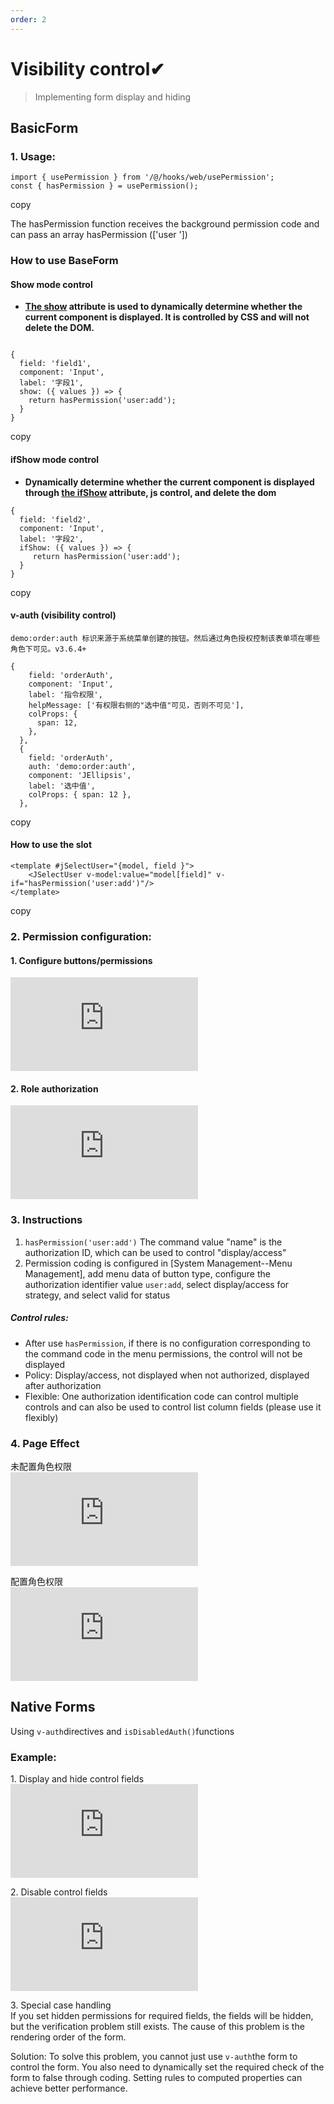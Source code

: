 ```yaml
---
order: 2
---
```


# Visibility control✔

> Implementing form display and hiding

## BasicForm

### 1\. Usage:

```
import { usePermission } from '/@/hooks/web/usePermission';
const { hasPermission } = usePermission();
```

copy

The hasPermission function receives the background permission code and can pass an array hasPermission (\['user '\])

### How to use BaseForm

#### Show mode control

- **[The show](https://vvbin.cn/doc-next/components/form.html#formschema) attribute is used to dynamically determine whether the current component is displayed. It is controlled by CSS and will not delete the DOM.**

```

{
  field: 'field1',
  component: 'Input',
  label: '字段1',
  show: ({ values }) => {
    return hasPermission('user:add');
  }
}
```

copy

#### ifShow mode control

- **Dynamically determine whether the current component is displayed through [the ifShow](https://vvbin.cn/doc-next/components/form.html#formschema) attribute, js control, and delete the dom**

```
{
  field: 'field2',
  component: 'Input',
  label: '字段2',
  ifShow: ({ values }) => {
     return hasPermission('user:add');
  }
}
```

copy

#### v-auth (visibility control)

`demo:order:auth 标识来源于系统菜单创建的按钮。然后通过角色授权控制该表单项在哪些角色下可见。v3.6.4+`

```
{
    field: 'orderAuth',
    component: 'Input',
    label: '指令权限',
    helpMessage: ['有权限右侧的"选中值"可见，否则不可见'],
    colProps: {
      span: 12,
    },
  },
  {
    field: 'orderAuth',
    auth: 'demo:order:auth',
    component: 'JEllipsis',
    label: '选中值',
    colProps: { span: 12 },
  },
```

copy

#### How to use the slot

```
<template #jSelectUser="{model, field }">
    <JSelectUser v-model:value="model[field]" v-if="hasPermission('user:add')"/>
</template>
```

copy

### 2\. Permission configuration:

#### 1\. Configure buttons/permissions

![](https://lfs.k.topthink.com/lfs/879fcd9a1d3e3e1a047abf6e1b6ced0dda6291684ed00010af03eb1f599cf624.dat)

#### 2\. Role authorization

![](https://lfs.k.topthink.com/lfs/11727b7f481fd56361c10fd4081eff96250aae6e021f950fc24cd463da5ce9b2.dat)

### 3\. Instructions

1.  `hasPermission('user:add')` The command value "name" is the authorization ID, which can be used to control "display/access"
2.  Permission coding is configured in \[System Management--Menu Management\], add menu data of button type, configure the authorization identifier value `user:add`, select display/access for strategy, and select valid for status

##### Control rules:

- After use `hasPermission`, if there is no configuration corresponding to the command code in the menu permissions, the control will not be displayed
- Policy: Display/access, not displayed when not authorized, displayed after authorization
- Flexible: One authorization identification code can control multiple controls and can also be used to control list column fields (please use it flexibly)

### 4\. Page Effect

未配置角色权限  
![](https://lfs.k.topthink.com/lfs/85450044627c707df1abe57cbf4993fb2d0887cdd98a14e2761cd72b7f00edb0.dat)

配置角色权限  
![](https://lfs.k.topthink.com/lfs/fb3e7b8a704deb04091a4c3462c30ea7e1e1fd494680c55f2db1a9c3af076d3d.dat)

## Native Forms

Using `v-auth`directives and `isDisabledAuth()`functions

### Example:

1\. Display and hide control fields  
![](https://lfs.k.topthink.com/lfs/c74646d6125863ff1fa8ce9c3610f063d37a085f28856369ea03b6d2ed6ee72f.dat)

2\. Disable control fields  
![](https://lfs.k.topthink.com/lfs/87ceb6b702e651e731e71817190da9743c63f92c52da9e644ef3e6a3bbe5d941.dat)

3\. Special case handling  
If you set hidden permissions for required fields, the fields will be hidden, but the verification problem still exists. The cause of this problem is the rendering order of the form.

Solution: To solve this problem, you cannot just use `v-auth`the form to control the form. You also need to dynamically set the required check of the form to false through coding. Setting rules to computed properties can achieve better performance.
